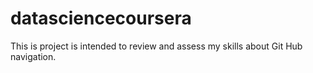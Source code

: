# datasciencecoursera
This is project is intended to review and assess my skills about Git Hub navigation. 
